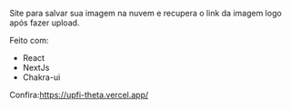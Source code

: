 Site para salvar sua imagem na nuvem e recupera o link da imagem logo após fazer upload.

Feito com:

- React
- NextJs
- Chakra-ui

Confira:https://upfi-theta.vercel.app/
